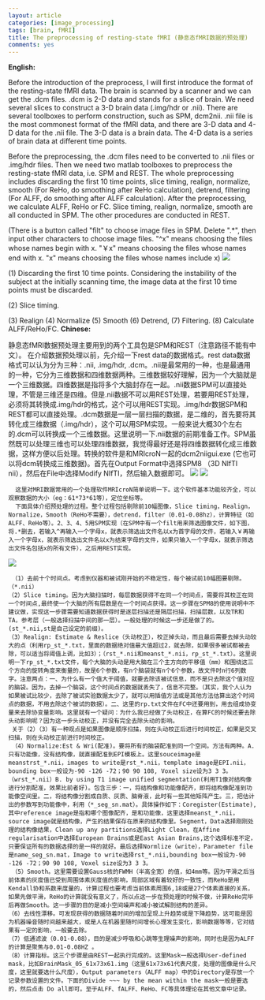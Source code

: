 ```yaml
---
layout: article
categories: [image_processing]  
tags: [brain, fMRI]
title: The preprocessing of resting-state fMRI (静息态fMRI数据的预处理)
comments: yes
---
```

<b>English:</b>

Before the introduction of the preprocess, I will first introduce the format of the resting-state fMRI data. The brain is scanned by a scanner and we can get the .dcm files.  .dcm is 2-D data and stands for a slice of brain. We need several slices to construct a 3-D brain data (.img/hdr or .nii). There are several toolboxes to perform construction, such as SPM, dcm2nii. .nii file is the most commonest format of the fMRI data, and there are 3-D data and 4-D data for the .nii file. The 3-D data is a brain data. The 4-D data is a series of brain data at different time points. 

Before the preprocessing, the .dcm files need to be converted to .nii files or .img/hdr files. Then we need two matlab toolboxes to preprocess the resting-state fMRI data, i.e. SPM and REST. The whole preprocessing includes discarding the first 10 time points, slice timing, realign, normalize, smooth (For ReHo, do smoothing after ReHo calculation), detrend, filtering (For ALFF, do smoothing after ALFF calculation). After the preprocessing, we calculate ALFF, ReHo or FC. Slice timing, realign, normalize, smooth are all conducted in SPM. The other procedures are conducted in REST.

 (There is a button called "filt" to choose image files in SPM. Delete ".*", then input other characters to choose image files. "^x" means choosing the files whose names begin with x. "￥x"  means choosing the files whose names end with x. "x"  means choosing the files whose names include x) 
<img src="https://cloud.githubusercontent.com/assets/8384205/5237711/b6e8719a-78d2-11e4-9777-4ee4ccf45b84.jpg">

(1) Discarding the first 10 time points. Considering the instability of the subject at the initially scanning time, the image data at the first 10 time points must be discarded. 

(2) Slice timing.

(3) Realign
(4) Normalize
(5) Smooth
(6) Detrend,
(7) Filtering.
(8) Calculate ALFF/ReHo/FC.
<b>Chinese:</b>

 静息态fMRI数据预处理主要用到的两个工具包是SPM和REST（注意路径不能有中文）。 在介绍数据预处理以前，先介绍一下rest data的数据格式。rest data数据格式可以认为分为三种：.nii, .img/hdr, .dcm。.nii是最常用的一种，也是最通用的一种，它分为三维数据和四维数据两种。三维数据较好理解，因为一个大脑就是一个三维数据。四维数据是指将多个大脑封存在一起。.nii数据SPM可以直接处理，不管是三维还是四维。但是.nii数据不可以用REST处理，若要用REST处理，必须将其转换成.img/hdr的格式，这个可以用REST实现。.img/hdr数据SPM和REST都可以直接处理。.dcm数据是一层一层扫描的数据，是二维的，首先要将其转化成三维数据（.img/hdr），这个可以用SPM实现。一般来说大概30个左右的.dcm可以转换成一个三维数据。这里说明一下.nii数据的前期准备工作。SPM虽然既可以处理三维也可以处理四维数据，我觉得最好还是将四维数据转化成三维数据，这样方便以后处理。转换的软件是和MRIcroN一起的dcm2niigui.exe (它也可以将dcm转换成三维数据)。首先在Output Format中选择SPM8 （3D NlfTI nii），然后在File中选择Modify NIfTI，然后输入数据即可。
<img src="https://cloud.githubusercontent.com/assets/8384205/5237709/b1585d8a-78d2-11e4-8424-52ffff2570cc.jpg">
<img src="https://cloud.githubusercontent.com/assets/8384205/5237710/b2d704f4-78d2-11e4-9a73-8c3796ff6997.jpg">
             
      这里对MRI数据常用的一个处理软件MRIcroN简单说明一下。这个软件基本功能较齐全，可以观察数据的大小（eg：61*73*61等），定位坐标等。
      下面具体介绍预处理的过程。整个过程包括剔除前10幅图像，Slice timing，Realign，Normalize，Smooth（ReHo不需要），detrend，filter（0.01-0.08hz），计算特征（如ALFF、ReHo等）。2、3、4、5用SPM实现（在SPM中有一个filt用来筛选图像文件，如下图，将.*删去，若输入^再输入一个字母x，就表示筛选出文件名以x为首字母的文件，若输入￥再输入一个字母x，就表示筛选出文件名以x为结束字母的文件，如果只输入一个字母x，就表示筛选出文件名包括x的所有文件），之后用REST实现。
<img src="https://cloud.githubusercontent.com/assets/8384205/5237711/b6e8719a-78d2-11e4-9777-4ee4ccf45b84.jpg">

     （1）去前十个时间点。考虑到仪器和被试刚开始的不稳定性，每个被试前10幅图要剔除。（*.nii）
    （2）Slice timing。因为大脑扫描时，每层数据获得不在同一个时间点，需要将其校正在同一个时间点,最终使一个大脑的所有层数是在一个时间点获得。这一步骤在SPM8的使用说明中不建议做，实现这一步骤需要知道数据获得时是逐层扫描还是隔层扫描，扫描层数，以及TR和TA，参考层（一般选择扫描中间的那一层）。一般处理的时候这一步还是做了的。(st_*.nii,st是自己设定的前缀)。
    （3）Realign: Estimate & Reslice（头动校正），校正掉头动，而且最后需要去掉头动较大的点（利用rp_st_*.txt，里面的数据绝对值最大值超过2，就去除，如果很多被试都被去除，可以适当将阈值上调，比如3）；（rst_*.nii和meanst_*.nii，rp_st_*.txt）。这里说明一下rp_st_*.txt文件，每个大脑的头动是用大脑在三个主方向的平移值（mm）和围绕这三个方向的旋转角度来衡量的，故是6个参数，有n个脑袋就有n个6个参数，故文件时n行6列数字。注意两点：一、为什么有一个值大于阈值，就要去除该被试信息，而不是只去除这个值对应的脑袋。因为，去掉一个脑袋，这个时间点的数据就丢失了，信息不完整。（其实，我个人认为如果被试比较少，去除了被试实验数据太少了，就可以用插值方法或是其他方法估算出这个时间点的数据，不用去除这个被试的数据）。二、这里的rp.txt文件在FC中还要用到，用去组成协变量来去除协变量影响。这里就有一个疑问：为什么我已经做了头动校正，在算FC的时候还要去除头动影响呢？因为这一步头动校正，并没有完全去除头动的影响。
     关于（2）（3）有一种观点是如果图像是顺序扫描，则在头动校正后进行时间校正，如果是交叉扫描，则在头动校正前进行时间校正。
     （4）Normalize:Est & Wri(配准)。要将所有的脑袋配准到同一个空间。方法有两种。A.只有功能像，没有结构像，就直接配准到EPI模板上。这里souceimage是meanstrst_*.nii，images to write是rst_*.nii，template image是EPI.nii，bounding box一般设为-90 -126 -72；90 90 108, Voxel size设为3 3 3。（wrst_*.nii）B. by using T1 image unified segmentation(利用T1像对结构像进行分割配准，效果比前者好)。包含三步：一，将结构像和功能像配齐，即将结构像配准到功能像空间里。二，将结构像分割成白质、灰质、脑脊液，此时有一些其他矩阵产生。三，把估计出的参数写到功能像中，利用（*_seg_sn.mat）。具体操作如下：Coregister(Estimate),其中reference image是指和哪个图像配齐，是和功能像，这里选择meanst_*.nii，source image就是结构像，产生的结果保存在原来的结构像里。Segment，Data选择刚刚处理的结构像结果，Clean up any partitions选择Light Clean，在Affine regularisation中选择European Brains或是East Asian Brains,这个选择标准不定，只要保证所有的数据选择的是一样的就好。最后选择Normlize（write），Parameter file是name_seg_sn.mat，Image to write选择rst_*.nii,bounding box一般设为-90 -126 -72；90 90 108, Voxel size设为3 3 3。
     （5）Smooth。这里需要设置Gauss核的FWMH（半高全宽）的值，如4mm等。因为平滑之后当前体素的灰度值已受到周围体素灰度值的影响，局部区域有着较好的一致性，而ReHo是用Kendall协和系数来度量的，计算过程也要考虑当前体素周围6,18或是27个体素直接的关系，如果先做平滑，ReHo的计算就没有意义了，所以点这一步在预处理的时候不做，计算ReHo完毕后再做Smooth。这一步骤的目的是减小空间噪声和减小被试解剖结构的差异。
    （6）去线性漂移。可发现获得的数据随着时间的增加呈现上升趋势或是下降趋势，这可能是因为机器噪音随时间越来越大，或是人在机器里随时间增长心理发生变化，影响数据等等，它对结果有一定的影响，一般要去除。
    （7）低通滤波（0.01-0.08），目的是减少呼吸和心跳等生理噪声的影响，同时也是因为ALFF的计算是聚焦与0.01-0.08HZ 。
    （8）计算指标。这三个步骤是由REST一起执行完成的。这里Mask一般选择User-defined mask，比如BrainMask_05_61x73x61.img（这里61x73x61代表尺度，处理的图像是什么尺度，这里就要选什么尺度），Output parameters（ALFF map）中的Directory是存放一个记录参数设置的文件。下面的Divide ~~~ by the mean within the mask一般是要选的，然后点击 Do all即可。至于ALFF、fALFF、ReHo、FC等具体理论在其他文章中记录。
